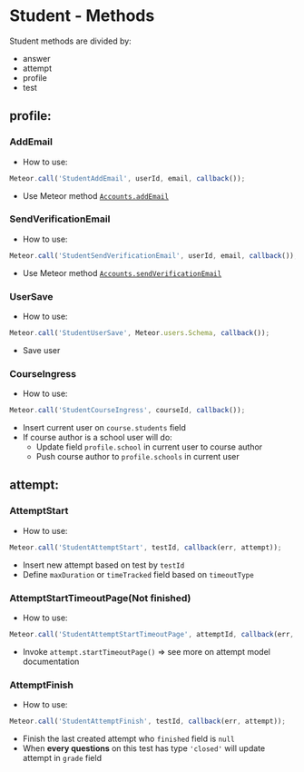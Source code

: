 # Student - Methods

Student methods are divided by:
- answer
- attempt
- profile
- test

## profile:

### AddEmail
- How to use:
```js
Meteor.call('StudentAddEmail', userId, email, callback());
```
- Use Meteor method [`Accounts.addEmail`](http://docs.meteor.com/api/passwords.html#Accounts-addEmail)

### SendVerificationEmail
- How to use:
```js
Meteor.call('StudentSendVerificationEmail', userId, email, callback());
```
- Use Meteor method [`Accounts.sendVerificationEmail`](http://docs.meteor.com/api/passwords.html#Accounts-sendVerificationEmail)

### UserSave
- How to use:
```js
Meteor.call('StudentUserSave', Meteor.users.Schema, callback());
```
- Save user

### CourseIngress
- How to use:
```js
Meteor.call('StudentCourseIngress', courseId, callback());
```
- Insert current user on `course.students` field
- If course author is a school user will do:
  - Update field `profile.school` in current user to course author
  - Push course author to `profile.schools` in current user

## attempt:

### AttemptStart
- How to use:
```js
Meteor.call('StudentAttemptStart', testId, callback(err, attempt));
```
- Insert new attempt based on test by `testId`
- Define `maxDuration` or `timeTracked` field based on `timeoutType`

### AttemptStartTimeoutPage(**Not finished**)
- How to use:
```js
Meteor.call('StudentAttemptStartTimeoutPage', attemptId, callback(err, true));
```
- Invoke `attempt.startTimeoutPage()` => see more on attempt model documentation

### AttemptFinish
- How to use:
```js
Meteor.call('StudentAttemptFinish', testId, callback(err, attempt));
```
- Finish the last created attempt who `finished` field is `null`
- When **every questions** on this test has type `'closed'` will update attempt in `grade` field
